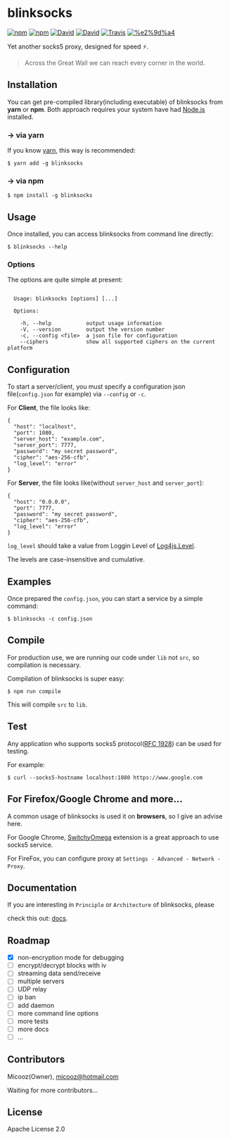 # blinksocks

[![npm](https://img.shields.io/npm/v/blinksocks.svg?maxAge=2592000?style=flat-square)](https://www.npmjs.com/package/blinksocks)
[![npm](https://img.shields.io/npm/l/blinksocks.svg?maxAge=2592000?style=flat-square)](https://github.com/micooz/blinksocks/blob/master/LICENSE)
[![David](https://img.shields.io/david/micooz/blinksocks.svg?maxAge=2592000?style=flat-square)](https://www.npmjs.com/package/blinksocks)
[![David](https://img.shields.io/david/dev/micooz/blinksocks.svg?maxAge=2592000?style=flat-square)](https://www.npmjs.com/package/blinksocks)
[![Travis](https://img.shields.io/travis/micooz/blinksocks.svg)](https://travis-ci.org/micooz/blinksocks)
[![%e2%9d%a4](https://img.shields.io/badge/made%20with-%e2%9d%a4-ff69b4.svg?style=flat-square)](https://github.com/micooz/blinksocks)

Yet another socks5 proxy, designed for speed :zap:.

> Across the Great Wall we can reach every corner in the world.

## Installation

You can get pre-compiled library(including executable) of blinksocks from **yarn** or **npm**. Both approach requires your system have had [Node.js](https://nodejs.org) installed.

### -> via yarn

If you know [yarn](https://yarnpkg.com/), this way is recommended:

```
$ yarn add -g blinksocks
```

### -> via npm

```
$ npm install -g blinksocks
```

## Usage

Once installed, you can access blinksocks from command line directly:

```
$ blinksocks --help
```

### Options

The options are quite simple at present:

```

  Usage: blinksocks [options] [...]

  Options:

    -h, --help           output usage information
    -V, --version        output the version number
    -c, --config <file>  a json file for configuration
    --ciphers            show all supported ciphers on the current platform

```

## Configuration

To start a server/client, you must specify a configuration json file(`config.json` for example) via `--config` or `-c`.

For **Client**, the file looks like:

```
{
  "host": "localhost",
  "port": 1080,
  "server_host": "example.com",
  "server_port": 7777,
  "password": "my secret password",
  "cipher": "aes-256-cfb",
  "log_level": "error"
}
```

For **Server**, the file looks like(without `server_host` and `server_port`):

```
{
  "host": "0.0.0.0",
  "port": 7777,
  "password": "my secret password",
  "cipher": "aes-256-cfb",
  "log_level": "error"
}
```

`log_level` should take a value from Loggin Level of
[Log4js.Level](http://stritti.github.io/log4js/docu/users-guide.html#configuration).

The levels are case-insensitive and cumulative.

## Examples

Once prepared the `config.json`, you can start a service by a simple command:

```
$ blinksocks -c config.json
```

## Compile

For production use, we are running our code under `lib` not `src`, so compilation is necessary.

Compilation of blinksocks is super easy:

```
$ npm run compile
```

This will compile `src` to `lib`.

## Test

Any application who supports socks5 protocol([RFC 1928](https://tools.ietf.org/html/rfc1928)) can be used for testing.

For example:

```
$ curl --socks5-hostname localhost:1080 https://www.google.com
```

## For Firefox/Google Chrome and more...

A common usage of blinksocks is used it on **browsers**, so I give an advise here.

For Google Chrome, [SwitchyOmega](https://github.com/FelisCatus/SwitchyOmega) extension is a great approach to use socks5 service.

For FireFox, you can configure proxy at `Settings - Advanced - Network - Proxy`.

## Documentation

If you are interesting in `Principle` or `Architecture` of blinksocks, please

check this out: [docs](https://github.com/micooz/blinksocks/tree/master/docs).

## Roadmap

* [x] non-encryption mode for debugging
* [ ] encrypt/decrypt blocks with iv
* [ ] streaming data send/receive
* [ ] multiple servers
* [ ] UDP relay
* [ ] ip ban
* [ ] add daemon
* [ ] more command line options
* [ ] more tests
* [ ] more docs
* [ ] ...

## Contributors

Micooz(Owner), micooz@hotmail.com

Waiting for more contributors...

## License

Apache License 2.0